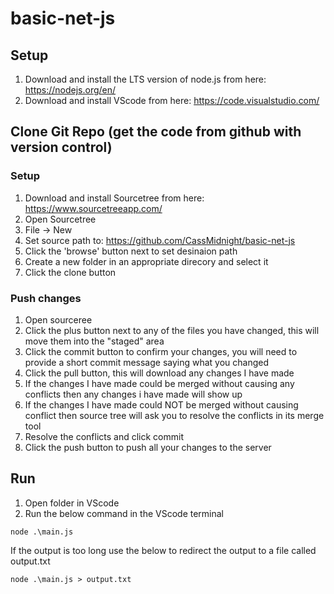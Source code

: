 # basic-net-js

## Setup

1. Download and install the LTS version of node.js from here: https://nodejs.org/en/ 
2. Download and install VScode from here: https://code.visualstudio.com/

## Clone Git Repo (get the code from github with version control)

### Setup 

1. Download and install Sourcetree from here: https://www.sourcetreeapp.com/ 
2. Open Sourcetree
3. File -> New
4. Set source path to: https://github.com/CassMidnight/basic-net-js
5. Click the 'browse' button next to set desinaion path
6. Create a new folder in an appropriate direcory and select it
7. Click the clone button

### Push changes
1. Open sourceree
2. Click the plus button next to any of the files you have changed, this will move them into the "staged" area 
3. Click the commit button to confirm your changes, you will need to provide a short commit message saying what you changed
4. Click the pull button, this will download any changes I have made
5. If the changes I have made could be merged without causing any conflicts then any changes i have made will show up
6. If the changes I have made could NOT be merged without causing conflict then source tree will ask you to resolve the conflicts in its merge tool 
7. Resolve the conflicts and click commit
8. Click the push button to push all your changes to the server

## Run

1. Open folder in VScode 
2. Run the below command in the VScode terminal

`node .\main.js`  

If the output is too long use the below to redirect the output to a file called output.txt

`node .\main.js > output.txt`
